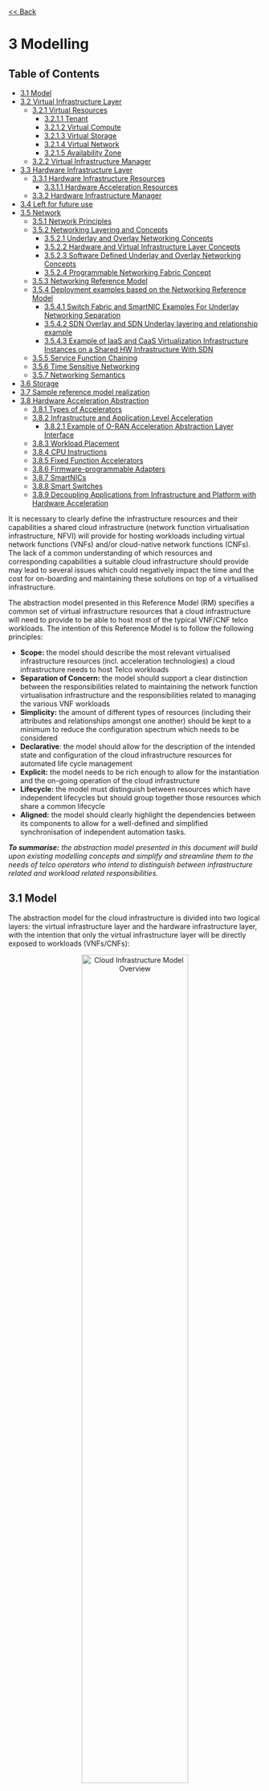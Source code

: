 [<< Back](../../ref_model)
# 3 Modelling

## Table of Contents
* [3.1 Model](#3.1)
* [3.2 Virtual Infrastructure Layer](#3.2)
  * [3.2.1 Virtual Resources](#3.2.1)
    * [3.2.1.1 Tenant](#3.2.1.1)
    * [3.2.1.2 Virtual Compute](#3.2.1.2)
    * [3.2.1.3 Virtual Storage](#3.2.1.3)
    * [3.2.1.4 Virtual Network](#3.2.1.4)
    * [3.2.1.5 Availability Zone](#3.2.1.5)
  * [3.2.2 Virtual Infrastructure Manager](#3.2.2)
* [3.3 Hardware Infrastructure Layer](#3.3)
  * [3.3.1 Hardware Infrastructure Resources](#3.3.1)
    * [3.3.1.1 Hardware Acceleration Resources](#3.3.1.1) 
  * [3.3.2 Hardware Infrastructure Manager](#3.3.2)
* [3.4 Left for future use](#3.4)
* [3.5 Network](#3.5)
  * [3.5.1 Network Principles](#3.5.1)
  * [3.5.2 Networking Layering and Concepts](#3.5.2)
    * [3.5.2.1 Underlay and Overlay Networking Concepts](#3.5.2.1)
    * [3.5.2.2 Hardware and Virtual Infrastructure Layer Concepts](#3.5.2.2)
    * [3.5.2.3 Software Defined Underlay and Overlay Networking Concepts](#3.5.2.3)
    * [3.5.2.4 Programmable Networking Fabric Concept](#3.5.2.4)
  * [3.5.3 Networking Reference Model](#3.5.3)
  * [3.5.4 Deployment examples based on the Networking Reference Model](#3.5.4)
    * [3.5.4.1 Switch Fabric and SmartNIC Examples For Underlay Networking Separation](#3.5.4.1)
    * [3.5.4.2 SDN Overlay and SDN Underlay layering and relationship example](#3.5.4.2)
    * [3.5.4.3 Example of IaaS and CaaS Virtualization Infrastructure Instances on a Shared HW Infrastructure With SDN](#3.5.4.3)
  * [3.5.5 Service Function Chaining](#3.5.5)
  * [3.5.6 Time Sensitive Networking](#3.5.6)
  * [3.5.7 Networking Semantics](#3.5.7)
* [3.6 Storage](#3.6)
* [3.7 Sample reference model realization](#3.7)
* [3.8 Hardware Acceleration Abstraction](#3.8)
  * [3.8.1 Types of Accelerators](#3.8.1)
  * [3.8.2 Infrastructure and Application Level Acceleration](#3.8.2)
    * [3.8.2.1 Example of O-RAN Acceleration Abstraction Layer Interface](#3.8.2.1)
  * [3.8.3 Workload Placement](#3.8.3)
  * [3.8.4 CPU Instructions](#3.8.4)
  * [3.8.5 Fixed Function Accelerators](#3.8.5)
  * [3.8.6 Firmware-programmable Adapters](#3.8.6)
  * [3.8.7 SmartNICs](#3.8.7)
  * [3.8.8 Smart Switches](#3.8.8)
  * [3.8.9 Decoupling Applications from Infrastructure and Platform with Hardware Acceleration](#3.8.9)

It is necessary to clearly define the infrastructure resources and their capabilities a shared cloud infrastructure (network function virtualisation infrastructure, NFVI) will provide for hosting workloads including virtual network functions (VNFs) and/or cloud-native network functions (CNFs). The lack of a common understanding of which resources and corresponding capabilities a suitable cloud infrastructure should provide may lead to several issues which could negatively impact the time and the cost for on-boarding and maintaining these solutions on top of a virtualised infrastructure.

The abstraction model presented in this Reference Model (RM) specifies a common set of virtual infrastructure resources that a cloud infrastructure will need to provide to be able to host most of the typical VNF/CNF telco workloads. The intention of this Reference Model is to follow the following principles:

- **Scope:** the model should describe the most relevant virtualised infrastructure resources (incl. acceleration technologies) a cloud infrastructure needs to host Telco workloads
- **Separation of Concern:** the model should support a clear distinction between the responsibilities related to maintaining the network function virtualisation infrastructure and the responsibilities related to managing the various VNF workloads
- **Simplicity:** the amount of different types of resources (including their attributes and relationships amongst one another) should be kept to a minimum to reduce the configuration spectrum which needs to be considered
- **Declarative**: the model should allow for the description of the intended state and configuration of the cloud infrastructure resources for automated life cycle management
- **Explicit:** the model needs to be rich enough to allow for the instantiation and the on-going operation of the cloud infrastructure
- **Lifecycle:** the model must distinguish between resources which have independent lifecycles but should group together those resources which share a common lifecycle
- **Aligned:** the model should clearly highlight the dependencies between its components to allow for a well-defined and simplified synchronisation of independent automation tasks.

_**To summarise:** the abstraction model presented in this document will build upon existing modelling concepts and simplify and streamline them to the needs of telco operators who intend to distinguish between infrastructure related and workload related responsibilities._

<a name="3.1"></a>
## 3.1 Model

The abstraction model for the cloud infrastructure is divided into two logical layers: the virtual infrastructure layer and the hardware infrastructure layer, with the intention that only the virtual infrastructure layer will be directly exposed to workloads (VNFs/CNFs):

<p align="center"><img src="../figures/ch03-model-overview.png" alt="Cloud Infrastructure Model Overview" Title="Cloud Infrastructure Model Overview" width="65%"/></p>
<p align="center"><b>Figure 3-1:</b> Cloud Infrastructure Model Overview.</p>

The functionalities of each layer are as follows:

**Virtual Infrastructure Layer**
- **Virtual infrastructure resources:** These are all the infrastructure resources (compute, storage and networks) which the cloud infrastructure provides to the workloads such as VNFs/CNFs. These virtual resources can be managed by the tenants and tenant workloads directly or indirectly via an application programming interface (API).
- **Virtual infrastructure manager:** This consists of the software components that manage the virtual resources and make those management capabilities accessible via one or more APIs. The responsibilities of this functionality include the management of logical constructs such as tenants, tenant workloads, resource catalogues, identities, access controls, security policies, etc.

**Hardware Infrastructure Layer**
- **Hardware infrastructure manager:** This is a logical block of functionality responsible for the management of the abstracted hardware resources (compute, network and storage) and as such it is shielded from the direct involvement with server host software.
- **Hardware resources:** These consist of physical hardware components such as servers, (including random access memory, local storage, network ports, and hardware acceleration devices), storage devices, network devices, and the basic input output system (BIOS).

**Workload Layer**
- **Workloads (VNFs/CNFs):** These consist of workloads such as virtualized and/or containerized network functions that run within a virtual machine (VM) or as a set of containers.

<a name="3.2"></a>
## 3.2 Virtual Infrastructure Layer
<a name="3.2.1"></a>
### 3.2.1 Virtual Resources

The virtual infrastructure resources provided by the Cloud Infrastructure can be grouped into four categories as shown in the diagram below:

<p align="center"><img src="../figures/ch03-model-virtual-resources.png" alt="NFVI Virtual Infrastructure Resources" Title="NFVI Virtual Infrastructure Resources" width="65%"/></p>
<p align="center"><b>Figure 3-2:</b> Virtual Infrastructure Resources provide virtual compute, storage and networks in a tenant context.</p>

- **Tenants:** represent an isolated and independently manageable elastic pool of compute, storage and network resources
- **Compute resources:** represent virtualised computes for workloads and other systems as necessary
- **Storage resources:** represent virtualised resources for persisting data
- **Network resources:** represent virtual resources providing layer 2 and layer 3 connectivity

The virtualised infrastructure resources related to these categories are listed below.

<a name="3.2.1.1"></a>
#### 3.2.1.1 Tenant

A cloud infrastructure needs to be capable of supporting multiple tenants and has to isolate sets of infrastructure resources dedicated to specific workloads (VNF/CNF) from one another. Tenants represent an independently manageable logical pool of compute, storage and network resources abstracted from physical hardware.

_**Example**: a tenant within an OpenStack environment or a Kubernetes cluster._


| Attribute  | Description                                                                                             |
|------------|---------------------------------------------------------------------------------------------------------|
| `name`     | name of the logical resource pool                                                                       |
| `type`     | type of tenant (e.g. OpenStack tenant, Kubernetes cluster, …)                                           |
| `vcpus`    | max. number of virtual CPUs                                                                             |
| `ram`      | max. size of random access memory in GB                                                                 |
| `disk`     | max. size of ephemeral disk in GB                                                                       |
| `networks` | description of external networks required for inter-domain connectivity                                 |
| `metadata` | key/value pairs for selection of the appropriate physical context (e.g. location, availability zone, …) |

<p align="center"><b>Table 3-1:</b> Attributes of a tenant</p>

<a name="3.2.1.2"></a>
#### 3.2.1.2 Virtual Compute
A virtual machine or a container/pod is used by a tenant capable of hosting the application components of workloads (VNFs). A virtual compute therefore requires a tenant context and, since it will need to communicate with other communication partners, it is assumed that the networks have been provisioned in advance.

_**Example**: a virtual compute descriptor as defined in TOSCA Simple Profile for NFV._

| Attribute      | Description                                                                   |
|----------------|-------------------------------------------------------------------------------|
| `name`         | name of the virtual host                                                      |
| `vcpus`        | number of virtual CPUs                                                        |
| `ram`          | size of random access memory in GB                                            |
| `disk`         | size of root disc in GB                                                       |
| `nics`         | sorted list of network interfaces connecting the host to the virtual networks |
| `acceleration` | key/value pairs for selection of the appropriate acceleration technology      |
| `metadata`     | key/value pairs for selection of the appropriate redundancy domain            |

<p align="center"><b>Table 3-2:</b> Attributes of compute resources</p>

<a name="3.2.1.3"></a>
#### 3.2.1.3 Virtual Storage

A workload can request storage based on data retaining policy (persistent or ephemeral storage), different types of storage (HDD, SSD, etc.) and storage size.
Persistent storage outlives the compute instance whereas ephemeral storage is linked to compute instance lifecycle.

There are multiple storage performance attributes, such as latency, IOPS (Input/Output Operations per second), and throughput. For example, a workload may require one of its storage devices to provide low latency, high IOPS and very large/huge storage size (terabytes of data).
Low Latency storage is for workloads which have strong constraints on the time to access the storage.
High IOPS oriented storage is for workloads requiring lots of read/write actions.
Large size storage is for workloads that need lots of volume without strong performance constraints.
Note that approximate numeric ranges for the qualitative values used above are given in the 
[Storage Extensions](./chapter04.md#4.2.6) section.

Storage resources have the following attributes, with metric definitions that support verification through passive measurements (telemetry) where appropriate:

| Attribute                | Description                                                                                    |
|--------------------------|------------------------------------------------------------------------------------------------|
| `name`                   | name of storage resources                                                                      |
| `data retaining policy`  | persistent or ephemeral                                                                        |
| `performance`            | Read and Write Latency, The average amount of time to perform a R/W operation, in milliseconds |
|                          | Read and Write IOPS, The average rate of performing R/W in IO operations per second            |
|                          | Read and Write Throughput, The average rate of performing R/W operations in Bytes per second   |
| `enhanced features`      | replication, encryption                                                                        |
| `type`                   | block, object or file                                                                          |
| `size`                   | size in GB, telemetry includes the amount of free, used, and reserved disk space, in bytes    |

<p align="center"><b>Table 3-3:</b> Attributes of storage resources</p>

<a name="3.2.1.4"></a>
#### 3.2.1.4 Virtual Network
This topic is currently covered in [Network](#3.5) section.

<a name="3.2.1.5"></a>
#### 3.2.1.5 Availability Zone
An availability zone is a logical pool of physical resources (e.g. compute, block storage, and network).  These logical pools segment the physical resources of a cloud based on factors chosen by the cloud operator. The cloud operator may create availability zones based on location (rack, datacenter), or indirect failure domain dependencies like power sources.  Workloads can leverage availability zones to utilise multiple locations or avoid sharing failure domains for a workload, and thus increase its fault-tolerance.

As a logical group with operator-specified criteria, the only mandatory attribute for an Availability Zone is the name.

| Attribute | Description |
| --- | --- |
| `name` | name of the availability zone |

<p align="center"><b>Table 3-4:</b> Attributes of availability zones</p>


<a name="3.2.2"></a>
### 3.2.2 Virtual Infrastructure Manager
The virtual infrastructure manager allows to:

* setup, manage and delete tenants,
* setup, manage and delete user- and service-accounts,
* manage access privileges and
* provision, manage, monitor and delete virtual resources.

<p align="center"><img src="../figures/ch03-model-virtual-manager.png" alt="Virtual Infrastructure Manager" Title="Virtual Infrastructure Manager" width="65%"/></p>
<p align="center"><b>Figure 3-3:</b> Virtual Infrastructure Manager.</p>

 The virtual infrastructure manager needs to support the following functional aspects:

* **API/UI**: an application programming interface / user interface providing access to the virtual resource management function

* **Catalogue**: manages the collection of available templates for virtual resource the cloud infrastructure can provide

* **Inventory**: manages the information related to virtual resources of a cloud infrastructure

* **Scheduler**: receives requests via API/UI, provisions and manages virtual resources by coordinating the activities of the compute-, storage- and network resources managers

* **Monitoring**:  monitors and collects information on all events and the current state of all virtual resources

* **Additional Management Functions**: include identity management, access management, policy management (e.g. to enforce security policies), etc.

* **Compute Resources Manager**: provides a mechanism to provision virtual resources with the help of hardware compute resources

* **Storage Resources Manager**: provides a mechanism to provision virtual resources with the help of hardware storage resources

* **Network Resources Manager**: provides a mechanism to provision virtual resources with the help of hardware network resources
<a name="3.3"></a>

## 3.3 Hardware Infrastructure Layer

<a name="3.3.1"></a>
### 3.3.1 Hardware Infrastructure Resources
Compute, Storage and Network resources serve as the foundation of the cloud infrastructure. They are exposed to and used by a set of networked Host Operating Systems in a cluster that normally handles the Virtual Infrastructure Layer offering Virtual Machines or Containers where the application workloads (VNFs/CNFs) runs.

<p align="center"><img src="../figures/ch03-model-hardware-resources.png" alt="Cloud Infrastructure Hardware Resources" Title="Cloud Infrastructure Hardware Resources" width="65%"/></p>
<p align="center"><b>Figure 3-4:</b> Cloud Infrastructure Hardware Resources</p>

In managed Hardware Infrastructure systems, these consumable Compute, Storage and Network resources can be provisioned through operator commands or through software APIs.  There is a need to distinguish between these consumable resources, that are treated as leased resources, from the actual physical hardware resources that are installed in the data centre. For this purpose, the hardware resource layer is conceptually split into a Logical Resource Layer that surfaces the consumable resources to the software layer above, and the Physical Resource Layer that is operated and managed by the Data Centre Operations team from the Hardware Infrastructure Management functions perspective.

Some installations might use a cluster of managed switches or storage components controlled by a Switch Fabric controller and/or a Storage Fabric controller acting as an appliance system. These systems should be federated with the HW Infrastructure Management system over some API to facilitate exchange of configuration intent, status and telemetry information allowing the HW Infrastructure Management and Management stack to automate Cloud Infrastructure operations. These appliance systems normally also have their own Equipment Management APIs and procedures for the hardware installation and maintenance staff.

An example could be a  Cloud Infrastructure stack federated with a commercial Switch Fabric where the Cloud Infrastructure shall be able to "send" networking configuration intent to the Switch Fabric and the Switch Fabric shall be able to "send" status and telemetry information to the Cloud Infrastructure e.g. Port/Link Status and packet counters of many sorts. The word "send" is a very lose definition of getting a message across to the other side, and could be implemented in many different ways.
This allows HW Infrastructure Management and Cloud Infrastructure management stack to have network automation that includes the switches that are controlled by the federated Switch Fabric. This would be a rather normal case for Operators  that have a separate Networking Department that owns and runs the Switch Fabric separately from the Data Centre.

<a name="3.3.1.1"></a>
#### 3.3.1.1 Hardware Acceleration Resources

For a given software network function and software infrastructure, Hardware Acceleration resources can be used to achieve requirements or improve cost/performance. Following table gives reasons and examples for using Hardware Acceleration.

| Reason for using Hardware Acceleration | Example | Comment |
|---|---|---|
| Achieve technical requirements | Strict latency or timing accuracy | Must be done by optimizing compute node; cannot be solved by adding more compute nodes |
| Achieve technical requirements | Fit within power or space envelope | Done by optimizing cluster of compute nodes |
| Improve cost/performance | Better cost and less power/cooling by improving performance per node | Used when functionality can be achieved through usage of accelerator or by adding more compute nodes |

<p align="center"><b>Table 3-5:</b> Reasons and examples for using Hardware Acceleration</p>

Hardware Accelerators can be used to offload software execution for purpose of accelerating tasks to achieve faster performance, or offloading the tasks to another execution entity to get more predictable execution times, efficient handling of the tasks or separation of authority regarding who can control the tasks execution.

More details about Hardware Acceleration are in [Section 3.8 Hardware Acceleration Abstraction](chapter03.md#3.8).

<a name="3.3.2"></a>
### 3.3.2 Hardware Infrastructure Manager
The HW Infrastructure Manager shall at least support equipment management for all managed physical hardware resources of the Cloud Infrastructure. 

In most deployments the HW Infrastructure Manager should also be the HW Infrastructure Layer provisioning manager of the Compute, Storage and Network resources that can be used by the Virtualization Infrastructure Layer instances. It shall provide an API enabling vital resource recovery and control functions of the provisioned functions e.g. Reset and Power control of the Computes.

For deployments with more than one Virtualization Infrastructure Layer instance that will be using a common pool of hardware resources there is a need for a HW Infrastructure Layer provisioning manager of the Compute, Storage and Network resources to handle the resource assignment and arbitration.

The resource allocation could be a simple book-keeping of which Virtualization Infrastructure Layer instance that have been allocated a physical hardware resource or a more advanced resource Composition function that assemble the consumed Compute, Storage and Network resources on demand from the pools of physical hardware resources.

<p align="center"><img src="../figures/ch03-model-hardware-manager.png" alt="Hardware Infrastructure Manager" Title="Hardware Infrastructure Manager" width="65%"/></p>
<p align="center"><b>Figure 3-5:</b> Hardware Infrastructure Manager.</p>

The hardware infrastructure manager allows to:
* provision, manage, monitor and delete hardware resources 
* manage physical hardware resource discovery, monitoring and topology
* manage hardware infrastructure telemetry and log collection services

The hardware infrastructure manager needs to support the following functional aspects:

* **API/UI**: an application programming interface / user interface providing access to the hardware resource management functions
* **Discovery**: discover physical hardware resources and collect relevant information about them 
* **Topology**: discover and monitor physical interconnection (e.g. cables) in between the physical hardware resources
* **Equipment**:  manages the physical hardware resources in terms of configuration, firmware status, health/fault status and autonomous environmental control functions such as fan and power conversion regulations
* **Resource Allocation and Composition**: creates, modifies and deletes logical Compute, Network and Storage Resources through Composition of allocated physical hardware resources
* **Underlay Network Resources Manager**: provides a mechanism to provision hardware resources and provide separation in between multiple Virtualization Infrastructure instances for the use of the underlay network (e.g. switch fabric, switches, SmartNICs)
* **Monitoring**: monitors and collects information on events, current state and telemetry data of physical hardware resources, autonomous equipment control functions as well as Switch and Storage Fabric systems
* **Additional Management Functions**: include software and configuration life cycle management, identity management, access management, policy management (e.g. to enforce security policies), etc.

<a name="3.4"></a>
## 3.4 Left for future use
This section is left blank for future use

<a name="3.5"></a>
## 3.5 Network
Networking, alongside Compute and Storage, is an integral part of the Cloud Infrastructure (Network Function Virtualisation Infrastructure). The general function of networking in this context is to provide the connectivity between various virtual and physical resources required for the delivery of a network service. Such connectivity may manifest itself as a virtualised network between VMs and/or containers (e.g. overlay networks managed by SDN controllers, and/or programmable network fabrics) or as an integration into the infrastructure hardware level for offloading some of the network service functionality.

Normalization of the integration reference points between different layers of the Cloud Infrastructure architecture is one of the main concerns. In the networking context the primary focus is directed on the packet flow and control flow interfaces between the virtual resources (referred to as Software (SW) Virtualisation Layer) and physical resources (referred to as Hardware (HW) Infrastructure Layer), as well as on related integration into the various MANO reference points (hardware/network infrastructure management, orchestration). The identification of these two different layers (SW Virtualisation Layer and HW Infrastructure Layer) remains in alignment with the separation of resources into virtual and physical resources, generally used in this document, see e.g. Figure 3-1. The importance of understanding the separation of concerns between SW Virtualisation Layer and HW Infrastructure Layer is important because without it, the cardinality of having multiple CaaS and IaaS instances executing on their own private virtual resources from the single shared HW Infrastructure Layer cannot be expressed into separate administrative domains.

<a name="3.5.1"></a>
### 3.5.1 Network Principles
Principles that should be followed during the development and definition of the networking scope for the Reference Model, Reference Architectures, Reference Implementations and Reference Conformance test suites:

* Abstraction: A standardized network abstraction layer between the Virtualisation Layers and the Network Physical Resources Layer that hides (or abstracts) the details of the Network Physical resources from the Virtualisation Layers.

> **Note:**  In deployment phases this principle may be applied in many different ways e.g. depending on target use case requirements, workload characteristics, different algorithm implementations of pipeline stages and available platforms. The network abstraction layer supports, for example, physical resources with or without programmable hardware acceleration, or programmable network switches

* Agnosticism: Define Network Fabric concepts and models that can carry any type of traffic in terms of:
  * Control, User and Management traffic types
  * Acceleration technologies that can support multiple types of infrastructure deployments and network function workloads

* Automation: Enable end-to-end automation, from Physical Fabric installation and provisioning to automation of workloads (VNF/CNF) onboarding.

* Openness: All networking is based on open source or standardized APIs (North Bound Interfaces (NBI) and South Bound Interfaces (SBI)) and should enable integration of open source networking components such as SDN controllers.

* Programmability: Network model enables a programmable forwarding plane controlled from a separately deployed control plane.

* Scalability: Network model enables scalability to handle all traffic traverse North-South and East-West enabling small up to large deployments in a non-blocking manner.

* Workload agnostic: Network model is capable of providing connectivity to any type of workloads, including VNF, CNF and BareMetal workloads.

* Carrier Grade: Network model is capable of supporting deployments of the carrier grade workloads.

* Future proof: Network model is extendible to support known and emerging technology trends including SmartNICs, FPGAs and Programmable Switches, integrated for multi-clouds, and Edge related technologies.


<a name="3.5.2"></a>
### 3.5.2 Network Layering and Concepts

The Cloud Infrastructure Networking Reference Model is an essential foundation that governs all Reference Architectures and Cloud Infrastructure implementations to enable multiple cloud infrastructure virtualisation technology choices and their evolution. These include:
- Single Infrastructure as a Service (IaaS) based virtualisation instances with Virtual Machines (VM)
- Multi IaaS based virtualisation instances
- Cloud Native Container as a Service (CaaS) based virtualisation instances, and
- Hybrid multi IaaS and CaaS based virtualisation instances

To retain the cloud paradigms of automation, scalability and usage of shared hardware resources when introducing CaaS instances it is necessary to enable an ability to co-deploy multiple simultaneous IaaS and CaaS instances on a shared pool of hardware resources.

Compute and Storage resources are rarely shared in between IaaS or CaaS instances, but the underpinning networking, most commonly implemented with Ethernet and IP, must be shared and managed as a shared pool of underlay network resources to enable the pooled usage of Compute and Storage from a managed shared pool.

Throughout this chapter and its figures a number of references to ETSI NFV are made and they explicitly are made towards the ETSI NFV models in the Architectural Framework:
-	ETSI GS NFV 002 V1.2.1 [3]
-	ETSI GR NFV-IFA 029 V3.3.1 [4]

Cloud and Telco networking are layered, and it is very important to keep the dependencies between the layers low to enable security, separation and portability in between multiple implementations and generations.

Before we start developing a deep model we need to agree on some foundational concepts and layering that allow decoupling of implementations in between the layers. We will emphasize four concepts in this section:

 - Underlay and Overlay Networking concepts
 - Hardware and Virtual Infrastructure Layer concepts
 - Software Defined Underlay and Overlay Networking concepts
 - Programmable Networking Fabric concept

<a name="3.5.2.1"></a>
#### 3.5.2.1 Underlay and Overlay Networking Concepts

The ETSI Network Functions Virtualisation Architectural Framework (as referred  above) describes how a Virtual Infrastructure Layer instance abstracts the hardware resources and separates Virtualisation Tenants (Workload) from each other. It does also specifically state that the control and implementation of the hardware layer is out of scope for that specification.

When having multiple Virtual Infrastructure Layer instances on a shared hardware infrastructure, the networking can be layered in an Underlay and an Overlay Network layer. The purpose with this layering is to ensure separation of the Virtualisation Tenants (Workload) Overlay Networks from each other, whilst allowing the traffic to flow on the shared Underlay Network in between all Ethernet connected hardware (HW) devices.

The Overlay Networking separation is often done through encapsulation of Tenants traffic using overlay protocols e.g. through VxLAN or EVPN on the Underlay Networks e.g. based on L2 (VLAN) or L3 (IP) networks.

The Overlay Network for each Cloud Infrastructure deployment must support a basic primary Tenant Network between the Instances within each Tenant. Due to the nature of Telecom applications handling of Networks and their related Network Functions they often need access to external non-translated traffic flows and have multiple separated or secondary traffic channels with abilities for different traffic treatments.

In some instances, the Virtualisation Tenants can bypass the Overlay Networking encapsulation to achieve better performance or network visibility/control. A common method to bypass the Overlay Networking encapsulation normally done by the Virtualisation Layer, is the VNF/CNF usage of SR-IOV that effectively take over the Physical and Virtual Functions of the NIC directly into the VNF/CNF Tenant. In these cases, the Underlay Networking must handle the separation e.g. through a Virtual Termination End Point (VTEP) that encapsulate the Overlay Network traffic.

> **Note:** Bypassing the Overlay Networking layer is a violation of the basic decoupling principles, but is in some cases unavoidable with existing technologies and available standards. Until suitable technologies and standards are developed, a set of agreed exemptions has been agreed that forces the Underlay Networking to handle the bypassed Overlay Networking separation.

VTEP could be manually provisioned in the Underlay Networking or be automated and controlled through a Software Defined Networking controller interfaces into the underlying networking in the HW Infrastructure Layer.

<a name="3.5.2.2"></a>
#### 3.5.2.2 Hardware and Virtual Infrastructure Layer Concepts

The Cloud Infrastructure (based on ETSI NFV Infrastructure with hardware extensions) can be considered to be composed of two distinct layers, here referred to as HW Infrastructure Layer and Virtual Infrastructure Layer. When there are multiple separated simultaneously deployed Virtual Infrastructure domains, the architecture and deployed implementations must enable each of them to be in individual non-dependent administrative domains. The HW Infrastructure must then also be enabled to be a fully separated administrative domain from all of the Virtualisation domains.

For Cloud Infrastructure implementations of multiple well separated simultaneous Virtual Infrastructure Layer instances on a shared HW Infrastructure there must be a separation of the hardware resources i.e. servers, storage and the Underlay Networking resources that interconnect the hardware resources e.g. through a switching fabric.

To allow multiple separated simultaneous Virtual Infrastructure Layer instances onto a shared switching fabric there is a need to split up the Underlay Networking resources into non overlapping addressing domains on suitable protocols e.g. VxLAN with their VNI Ranges. This separation must be done through an administrative domain that could not be compromised by any of the individual Virtualisation Infrastructure Layer domains either by malicious or unintentional Underlay Network mapping or configuration.

These concepts are very similar to how the Hyperscaler Cloud Providers (HCP) offer Virtual Private Clouds for users of Bare Metal deployment on the HCP shared pool of servers, storage and networking resources.

The separation of Hardware and Virtual Infrastructure Layers administrative domains makes it important that the Reference Architectures do not include direct management or dependencies of the pooled physical hardware resources in the HW Infrastructure Layer e.g. servers, switches and underlay networks from within the Virtual Infrastructure Layer. All automated interaction from the Virtual Infrastructure Layer implementations towards the HW Infrastructure with its shared networking resources in the HW Infrastructure Layer must go through a common abstracted Reference Model interface.

<a name="3.5.2.3"></a>
#### 3.5.2.3 Software Defined Underlay and Overlay Networking Concepts

A major point with a Cloud Infrastructures is to automate as much as possible. An important tool for Networking automation is Software Defined Networking (SDN) that comes in many different shapes and can act on multiple layers of the networking. In this section we will deal with the internal networking of a datacentre and not how datacentres interconnect with each other or get access to the world outside of a datacentre.

When there are multiple simultaneously deployed instances of the Virtual Infrastructure Layers on the same HW Infrastructure, there is a need to ensure Underlay networking separation in the HW Infrastructure Layer. This separation can be done manually through provisioning of a statically configured separation of the Underlay Networking in the HW Infrastructure Layer. A better and more agile usage of the HW Infrastructure is to offer each instance of the Virtual Infrastructure Layer a unique instance of a SDN interface into the shared HW Infrastructure. Since these SDN instances only deal with a well separated portion (or slice) of the Underlay Networking we call this interface SDN-Underlay (SDNu).

The HW Infrastructure Layer is responsible for keeping the different Virtual Infrastructure Layer instances separated in the Underlay Networking. This can be done through manual provisioning methods or be automated through a HW Infrastructure Layer orchestration interface. The separation responsibility is also valid between all instances of the SDNu interface since each Virtual Infrastructure Layer instance shall not know about, be disturbed by or have any capability to reach the other Virtual Infrastructure instances.

An SDN-Overlay control interface (here denoted SDNo) is responsible for managing the Virtual Infrastructure Layer virtual switching and/or routing as well as its encapsulation and its mapping onto the Underlay Networks.

In cases where the VNF/CNF bypasses the Virtual Infrastructure Layer virtual switching and its encapsulation, as described above, the HW Infrastructure Layer must perform the encapsulation and mapping onto the Underlay Networking to ensure the Underlay Networking separation. This should be a prioritized capability in the SDNu control interface since Anuket currently allow exemptions for bypassing the virtual switching (e.g. through SR-IOV).

SDNo controllers can request Underlay Networking encapsulation and mapping to be done by signalling to an SDNu controller. There are however today no standardized way for this signalling and because of that there is a missing reference point and API description in this architecture.

Multiple instances of Container as a Service (CaaS) Virtual Infrastructure Layers running on an Infrastructure as a Service (IaaS) Virtual Infrastructure Layer could make use of the IaaS layer to handle the required Underlay Networking separation. In these cases, the IaaS Virtualisation Infrastructure Manager (VIM) could include an SDNu control interface enabling automation.

> **Note:** The Reference Model describes a logical separation of SDNu and SDNo interfaces to clarify the separation of administrative domains where applicable. In real deployment cases an Operator can select to deploy a single SDN controller instance that implements all needed administrative domain separations or have separate SDN controllers for each administrative domain. A common deployment scenario today is to use a single SDN controller handling both Underlay and Overlay Networking which works well in the implementations where there is only one administrative domain that owns both the HW Infrastructure and the single Virtual Infrastructure instance. However a shared Underlay Network that shall ensure separation must be under the control of the shared HW Infrastructure Layer.
One consequence of this is that the Reference Architectures must not model collapsed SDNo and SDNu controllers since each SDNo must stay unaware of other deployed implementations in the Virtual Infrastructure Layer running on the same HW Infrastructure.

<a name="3.5.2.4"></a>
#### 3.5.2.4 Programmable Networking Fabric Concept

The concept of a Programmable Networking Fabric pertains to the ability to have an effective forwarding pipeline (a.k.a. forwarding plane) that can be programmed and/or configured without any risk of disruption to the shared Underlay Networking that is involved with the reprogramming for the specific efficiency increase.

The forwarding plane is distributed by nature and must be possible to implement both in switch elements and on SmartNICs (managed outside the reach of host software), that both can be managed from a logically centralised control plane, residing in the HW Infrastructure Layer.

The logically centralised control plane is the foundation for the authoritative separation between different Virtualisation instances or Bare Metal Network Function applications that are regarded as untrusted both from the shared layers and each other.

Although the control plane is logically centralized, scaling and control latency concerns must allow the actual implementation of the control plane to be distributed when required.

All VNF, CNF and Virtualisation instance acceleration as well as all specific support functionality that is programmable in the forwarding plane must be confined to the well separated sections or stages of any shared Underlay Networking. A practical example could be a Virtualisation instance or VNF/CNF that controls a NIC/SmartNIC where the Underlay Networking (Switch Fabric) ensures the separation in the same way as it is done for SR-IOV cases today.

The nature of a shared Underlay Network that shall ensure separation and be robust is that all code in the forwarding plane and in the control plane must be under the scrutiny and life cycle management of the HW Infrastructure Layer.

This also implies that programmable forwarding functions in a Programmable Networking Fabric are shared resources and by that will have to get standardised interfaces over time to be useful for multiple VNF/CNF and multi-vendor architectures such as ETSI NFV. Example of such future extensions of shared functionality implemented by a Programmable Networking Fabric could be L3 as a Service, Firewall as a Service and Load Balancing as a Service.

> **Note:** Appliance-like applications that fully own its infrastructure layers (share nothing) could manage and utilize a Programmable Networking Fabric in many ways, but that is not a Cloud Infrastructure implementation and falls outside the use cases for these specifications.

<a name="3.5.3"></a>
### 3.5.3 Networking Reference Model

The Cloud Infrastructure Networking Reference Model depicted in **Figure 3-6** is based on the ETSI NFV model enhanced with Container Virtualisation support and a strict separation of the HW Infrastructure and Virtualization Infrastructure Layers in NFVI. It includes all above concepts and enables multiple well separated simultaneous Virtualisation instances and domains allowing a mix of IaaS, CaaS on IaaS and CaaS on Bare Metal on top of a shared HW Infrastructure.

It is up to any deployment of the Cloud Infrastructure to decide what Networking related objects to use, but all Reference Architectures have to be able to map into this model.

<p align="center"><img src="../figures/RM-Ch03_5-Networking Reference Model based on the ETSI NFV.png" alt="Networking Reference Model based on the ETSI NFV" title="Networking Reference Model based on the ETSI NFV" width="100%"/></p>
<p align="center"><b>Figure 3-6:</b> Networking Reference Model based on the ETSI NFV</p>

<a name="3.5.4"></a>
### 3.5.4 Deployment Examples Based on the Networking Reference Model

<a name="3.5.4.1"></a>
#### 3.5.4.1 Switch Fabric and SmartNIC Examples For Underlay Networking Separation

The HW Infrastructure Layer can implement the Underlay Networking separation in any type of packet handling component. This may be deployed in many different ways depending on target use case requirements, workload characteristics and available platforms. Two of the most common ways are: (1) within the physical Switch Fabric and (2) in a SmartNIC connected to the Server CPU being controlled over a management channel that is not reachable from the Server CPU and its host software. In either way the Underlay Networking separation is controlled by the HW Infrastructure Manager.

In both cases the Underlay Networking can be externally controlled over the SDNu interface that must be instantiated with appropriate Underlay Networking separation for each of the Virtualization administrative domains.

> **Note:** The use of SmartNIC in this section is only pertaining to Underlay Networking separation of Virtual instances in separate Overlay domains in much the same way as AWS do with their Nitro SmartNIC. This is the important consideration for the Reference Model that enables multiple implementation instances from one or several Reference Architectures to be used on a shared Underlay Network. The use of SmartNIC components from any specific Virtual instance e.g. for internal virtual switching control and acceleration must be regulated by each Reference Architecture without interfering with the authoritative Underlay separation laid out in the Reference Model.

Two exemplifications of different common HW realisations of Underlay Network separation in the HW Infrastructure Layer can be seen in **Figure 3-7**.

<p align="center"><img src="../figures/RM-Ch03_5-Underlay Networking separation examples.png" alt="Underlay Networking separation examples" title="Underlay Networking separation examples" width="100%"/></p>
<p align="center"><b>Figure 3-7:</b> Underlay Networking separation examples</p>

<a name="3.5.4.2"></a>
#### 3.5.4.2 SDN Overlay and SDN Underlay layering and relationship example

Two use case examples with both SDNo and SDNu control functions depicting a software based virtual switch instance in the Virtual Infrastructure Layer and another high performance oriented Virtual Infrastructure instance (e.g. enabling SR-IOV) are described in **Figure 3-8**. The examples are showing how the encapsulation and mapping could be done in the virtual switch or in a SmartNIC on top of a statically provisioned underlay switching fabric, but another example could also have been depicted with the SDNu controlling the underlay switching fabric without usage of SmartNICs.

<p align="center"><img src="../figures/RM-Ch03_5-SDN Controller relationship examples.png" alt="SDN Controller relationship examples" title="SDN Controller relationship examples" width="100%"/></p>
<p align="center"><b>Figure 3-8:</b> SDN Controller relationship examples</p>

<a name="3.5.4.3"></a>
#### 3.5.4.3 Example of IaaS and CaaS Virtualization Infrastructure Instances on a Shared HW Infrastructure With SDN

A Networking Reference Model deployment example is depicted in **Figure 3-9** to demonstrate the mapping to ETSI NFV reference points with additions of packet flows through the infrastructure layers and some other needed reference points. The example illustrates individual responsibilities of a complex organization with multiple separated administrative domains represented with separate colours.

The example is or will be a common scenario for operators that modernise their network functions during a rather long period of migration from VNFs to Cloud Native CNFs. Today the network functions are predominantly VNFs on IaaS environments and the operators are gradually moving a selection of these into CNFs on CaaS that either sit on top of the existing IaaS or directly on Bare Metal. It is expected that there will be multiple CaaS instances in most networks, since it is not foreseen any generic standard of a CaaS implementation that will be capable to support all types of CNFs from any vendor. It is also expected that many CNFs will have dependencies to a particular CaaS version or instances which then will prohibit a separation of Life Cycle Management in between individual CNFs and CaaS instances.

<p align="center"><img src="../figures/RM-Ch03_5-Networking Reference Model deployment example.png" alt="Networking Reference Model deployment example" title="Networking Reference Model deployment example" width="100%"/></p>
<p align="center"><b>Figure 3-9:</b> Networking Reference Model deployment example</p>


<a name="3.5.5"></a>
### 3.5.5 Service Function Chaining
Over the past few years there has been a significant move towards decomposing network functions into smaller sub-functions that can be independently scaled and potentially reused across multiple network functions. A service chain allows composition of network functions by passing selected packets through multiple smaller services.

In order to support this capability in a sustainable manner, there is a need to have the capability to model service chains as a high level abstraction. This is essential to ensure that the underlying connection setup, and (re-)direction of traffic flows can be performed in an automated manner. At a very high level a service chain can be considered a directed acyclic graph with the composing network functions being the vertices. Building on top of this, a service chain can be modelled by defining two parameters:

* An acyclic graph defining the service functions that need to be traversed for the service chain. This allows for multiple paths for a packet to traverse the service chain.
* A set of packet/flow classifiers that determine what packets will enter and exit a given service chain

These capabilities need to be provided for both virtualised and containerised (cloud-native) network functions as there will be a need to support both of them for the foreseeable future. Since virtualised network functions have existed for a while there is existing, albeit partial, support for service chaining in virtualised environments in orchestration platforms like OpenStack. Container orchestration platforms such as Kubernetes don't support service chaining and may require development of new primitives in order to support advanced networking functions.

It is expected that reference architectures will provide a service chain workflow manager that would accept the service function acyclic graph and be able to identify/create the necessary service functions and the networking between them in order to instantiate such a chain.

There is also a need to provide specialised tools to aid troubleshooting of individual services and the communication between them in order to investigate issues in the performance of composed network functions. Minimally, there is a need to provide packet level and byte level counters and statistics as the packets pass through the service chain in order to ascertain any issues with forwarding and performance. Additionally, there is a need for mechanisms to trace the paths of selected subsets of traffic as they flow through the service chain.

<a name="3.5.5.1"></a>
#### 3.5.5.1 Service Function Chaining Model Introduction 
Service Function Chaining (SFC) can be visualized as a layered structure where the Service Function plane (SFC data plane, consists of service function forwarder, classifier, service function, service function proxy) resides over a Service Function overlay network. 
SFC utilizes a service-specific overlay that creates the service topology.  The service overlay provides service function connectivity built "on top" of the existing network topology. It leverages various overlay network technologies (e.g., Virtual eXtensible Local Area Network (VXLAN)) for interconnecting SFC data-plane elements and allows establishing Service Function Paths (SFPs).

In a typical overlay network, packets are routed based on networking principles and use a suitable path for the packet to be routed from a source to its destination. 

However, in a service-specific overlay network, packets are routed based on policies. This requires specific support at network level such as  at CNI in CNF environment to provide such specific routing mechanism.


<a name="3.5.5.2"></a>
#### 3.5.5.2 SFC Architecture

 The SFC Architecture is composed of functional management, control and data components as categorised in the Table 3-6 below. 

The table below highlights areas under which common SFC functional components can be categorized.


| Components | Example         | Responsibilities |
|:---:|:----:|:---|
|**Management** | `SFC orchestrator`  | High Level of orchestrator <br /> Orchestrate the SFC based on SFC Models/Policies with help of control components.| 
| | `SFC OAM Components` | Responsible for SFC OAM functions |
|| `VNF MANO` | NFVO, VNFM, and VIM <br />Responsible for SFC Data components lifecycle |
|| `CNF MANO` | CNF DevOps Components <br />Responsible for SFC data components lifecycle |
| **Control** | `SFC SDN Controller` | SDNC responsible to create the service specific overlay network. <br /> Deploy different techniques to stitch the wiring but provide the same functionality, for example l2xconn, SRv6 , Segment routing etc.  |
|| `SFC Renderer` | Creates and wires ports/interfaces for SF data path |
| **Data** | `Core Components`<br /> SF, SFF, SF Proxy  | Responsible for steering the traffic for intended service functionalities based on Policies |
<p align="center"><b>Table 3-6:</b> SFC Architecture Components</p>


> **Note:** These are logical components and listed for their functionalities only.  

The SFC Architecture components can be viewed as:- 

Figure 3-10 shows a simple architecture of an SFC with multiple VNFs, as SF data plane components, along with SFC management and NFV MANO components. 
<p align="center"><img src="../figures/ch03-model-sfc-architecture-vnf-2.png" alt="SFC Architecture for VNF based SFs" Title="SFC Architecture for VNF based SFs" width="45%"/>
</p>
<p align ="center"><b>Figure 3-10:</b> SFC Architecture for VNF based SFs </p>


Figure 3-11 shows a simple architecture of an SFC with multiple CNFs, as SF data plane components, along with SFC management and CNF MANO components. 
<p align="center"> <img src="../figures/ch03-model-sfc-architecture-cnf-2.png" alt="SFC Architecture for CNF based SFs" Title="SFC Architecture for CNF based SFs" width="45%"/></p>
<p align ="center"><b>Figure 3-11:</b> SFC Architecture for CNF based SFs</p>

The SFC management components together with the control components are responsible for rendering SFC requests to Service Function paths. For this they convert requisite SFC policies into network topology dependent paths and forwarding steering policies. Relevant SFC data components - classifiers, service function forwarders - are responsible for managing the steering policies.


<a name="3.5.5.3"></a>
#### 3.5.5.3 Information Flows in Service Function Chaining
 
<a name="3.5.5.3.1"></a>
##### 3.5.5.3.1 Creation of Service Function Chain
 
The creation of the SFC might include design/preparation phase as: 
-	The service functions that are included in the SFC.
- The routing order in the service function, if the SFC is composed of more than one service function.

Figure 3-12 shows SFC creation call flow, separated logically in two steps.
<p align="center"> <img src="../figures/ch03-model-sfc-info-create-flow.png" alt="Creation of Service Function Chain" Title="Creation of Service Function Chain" width="45%"/></p>
<p align ="center"><b>Figure 3-12:</b> Creation of Service Function Chain</p>

1.	Creation of service functions of SFC.

- The flow of steps to enable the SFC creation can be as follows:

       a.	SFC orchestrator creates the SFs with help of VNF MANO or CNF MANO.

       b.	SFC Renderer attaches the SFC aware interfaces at SFs to enable Service plane 

       c.	NFVO boots up the relevant SF configurations at SF.
> **Note:** These steps are optional, if SFC orchestrator discovers that SFs are already created and existing.

2.	Creation of Service Function Path (SFP) using the created SFs and associated interfaces.

- A Service Function Path consists of:
  - A set of ports( in VNF environment) or interfaces ( in CNF environment) , that define the sequence of service functions 
  - A set of flow classifiers that specify the classified traffic flows entering the chain.

- This step creates a new chain policy with chain rules. Chain rules can include the identifier of a traffic flow, service characteristics, the SFC identifier and related information to route the packets along the chain. Service characteristics can be application layer matching information (e.g., URL). Traffic flow identifier  can be kind of traffic (e.g., Video, TCP, HTTP) flow need to be serviced. It can be specific Subscriber to apply service (e.g., parental control). The SFC identifier to steer the matched traffic along the SFP with SFC encapsulation. 

       a.	SFC orchestrator creates SFP with help of SDNC.

       b.	SDNC pushes the SFC traffic steering policies to SFF(s).

       c.	SFC classifier Policy provided for SFP to SFC classifier by SFC Controller. **Note:** not shown in call flow.

<a name="3.5.5.3.2"></a>
##### 3.5.5.3.2 Updating Service Function Chain
SFP or SFC can be updated for various reasons and some of them are:
- SFC controller monitors the SFP status and alerts SFC controller in case of not meeting SLA or some anomaly.
- SFC design changes to update SF order, inclusion/removal of SFs
- SFC Policy Rules changes

<a name="3.5.5.3.3"></a>
##### 3.5.5.3.3 Data Steering in Service Function Chain

Figure 3-13 shows traffic steering along SFP.
<p align="center"> <img src="../figures/ch03-model-sfc-data-flow.png" alt="Data steering in Service Function Chain" Title="Data steering in Service Function Chain" width="45%"/></p>
<p align ="center"><b>Figure 3-13:</b> Data steering in Service Function Chain</p>

- SFC classifier detects the traffic flow based on classification policies. For example, to enable SGi-Lan feature as SFC,  5G User plane function (UPF) acts as SFC classifier.  UPF receives the classification policies from 5G Policy control function (PCF) as traffic steering policies. 
- SFC classifier applies the SFC encapsulation (e.g., SCH, NSH) and routes traffic towards SFF, acts as entry point to SFP. The SFC Encapsulation provides, at a minimum, SFP identification, and is used by the SFC-aware functions, such as the SFF and SFC-aware SFs.
- SFF based on SFC encapsulation routes the traffic to SF for service functionalities. 
- SF updates the SFC encapsulation based on its policies for further services.
- At end of SFP, SFC encapsulation is removed and packet is routed out of SFP.

<a name="3.5.6"></a>
 ### 3.5.6 Time Sensitive Networking

 Many network functions have time sensitivity for processing and require high precision synchronized clock for the Cloud Infrastructure.  Subset of these workloads, like RAN, in addition require support for Synchronous Ethernet as well.

 | Reason for using Synchronous Precision Clock | Example | Comment |
 |---|---|---|
 | Achieve technical requirements | Strict latency or timing accuracy | Must be done for precise low latency communication between data source and receiver |
 | Achieve technical requirements | Separation of processing pipeline | Ability to separate RAN into RU, DU, CU on different or stretch clusters |

 <p align="center"><b>Table 3-7:</b> Reasons and examples for Precise Clock and Synchronization</p>

Precise Synchronization require specialized card that can be on server or network device motherboard or be part of NIC or both.

OpenStack and Kubernetes clusters use Network Time Protocol (NTP) ([Protocol and Algorithms Specification](https://tools.ietf.org/html/rfc5905)[27], [Autokey Specification](https://tools.ietf.org/html/rfc5906)[28], [Managed Objects](https://tools.ietf.org/html/rfc5907)[29], [Server Option for DHCPv6](https://tools.ietf.org/html/rfc5908)[30]) as the default time synchronization for the cluster. That level of synchronization is not sufficient for some network functions. Just like real-time operating systems instead of base OS, so is precision timing for clock synchronization. Precision Time Protocol version 2 [PTP](https://standards.ieee.org/standard/1588-2019.html)[31] is commonly used for Time-Sensitive Networking. This allow synchronization in microsecond range rather than millisecond range that NTP provides.

Some Network functions, like vDU, of vRAN, also require [SyncE](http://www.itu.int/rec/T-REC-G.8262)[32]. Control, User and Synchronization (CUS) Plane specification defines different topology options that provides Lower Layer Split Control plane 1-4 (LLS-C1 - LLS-C4) with different synchronization requirements ([ITU-T G.8275.2](https://www.itu.int/rec/T-REC-G.8275.2/en)[33]).
 
SyncE was standardized by the ITU-T, in cooperation with IEEE, as three recommendations:

* ITU-T Rec. G.8261 that defines aspects about the architecture and the wander performance of SyncE networks
* ITU-T Rec. G.8262 that specifies Synchronous Ethernet clocks for SyncE
* ITU-T Rec. G.8264 that describes the specification of Ethernet Synchronization Messaging Channel (ESMC)
SyncE architecture minimally requires replacement of the internal clock of the Ethernet card by a phase locked loop in order to feed the Ethernet PHY.

<a name="3.5.7"></a>
### 3.5.7 Networking Semantics
OpenStack Neutron provides “network connectivity as a service” between interface devices; it implements the OpenStack Networking API. It manages virtual networking and access to physical networks. Neutron provides actual layer 2 connectivity to compute instances and supports subnets. A subnet is attached to a network and describes an IP network; a subnet has a CIDR and a gateway IP address. Neutron supports dedicated static IP addresses or DHCP, and Floating IP addresses for dynamic traffic rerouting. These and other capabilities, including support for SDN, allow, for example, the instantiation of network services such as L3aaS and LBaaS and their interconnection. Networking APIs and other networking capabilities can be added through the use of the ML2 plugin.

Kubernetes networking can be divided into two parts, built-in network functionality available through the pod's mandatory primary interface and network functionality available through the pod's optional secondary interfaces. Kubernetes currently only allows for one network, the cluster network, and one network attachment for each pod. All pods and containers have an eth0 interface, this interface is created by Kubernetes at pod creation and attached to the cluster network. All communication to and from the pod is done through this interface. To only allow for one interface in a pod removes the need for traditional networking tools such as VRFs and additional routes and routing tables inside the pod network namespace. The support for traditional network orchestration is non-existent in Kubernetes, there is no network orchestration API and there is no way to create L2 networks. Multi networks, pod multi-network attachments, or network orchestration is supported by using a [Container Network Interface](https://github.com/containernetworking/cni) multiplexer such as [Multus](https://github.com/k8snetworkplumbingwg/multus-cni). The [Network Plumbing Working Group](https://github.com/k8snetworkplumbingwg/community) has produced the [Kubernetes Network Custom Resource Definition De-facto Standard](https://docs.google.com/document/d/1Ny03h6IDVy_e_vmElOqR7UdTPAG_RNydhVE1Kx54kFQ/edit). This document describes how secondary networks can be defined and attached to pods.

<a name="3.6"></a>
## 3.6 Storage
The general function of storage subsystem is to provide the persistent data store required for the delivery of a network service. In the context of Cloud Infrastructure the storage sub-system needs to accommodate needs of: the tenanted VNF applications and the platform management.
Storage is multi-faceted and so can be classified based on its: cost, performance (IOPS, throughput, latency), capacity and consumption model (platform native, network shared, object or archival) and the underlying implementation model (in chassis, software defined, appliance). A simplified view of this is provided in the following illustrative model:
<p align="center"> <img src="../figures/rm-ch3.6-storage-model-02.png" alt="Storage Model - Cost vs Performance with Consumption Model" Title="Storage Model" width="45%"/></p>
<p align ="center"><b>Figure 3-14:</b> Storage Model - Cost vs Performance with Consumption Model Overlay</p>

Where:
* (Comparative) Cost - is monetary value / unit of end user storage capacity 
* Performance - is defined by IOPS / Latency / Throughput as typically each of these increases with successive generations of storage
* Capacity - consumption needs are represented by width of the: Ultra High Performance, Enterprise Transactional, Value and Capacity storage options.
* Storage Types - is how the storage is accessed and used, where:
  * Platform Native = is managed by the hypervisor / platform (examples are a virtual disk volume from which a VNF  boots and can write back to, the storage interface that is exposed by the container runtime), this storage is typically not shared across running VNF / CNF instances;
  * Shared Storage = is storage this accessed through a file systems interface (examples are network based storage such as CIFS or NFS) where the storage volumes can be accessed and shared by multiple VNF / CNF instances;
  * Object Storage = is storage that is accessed via API interfaces (the most common example being HTTP restful services API), which support get/put of structured objects; and
  * Archival = is storage that is targeted for provision of long term storage for purpose of disaster recovery, meeting legal requirements or other historical recording where the storage mechanism may go through multiple stages before landing at rest.

The storage model provides a relatively simple way for the storage consumer to specify / select their storage needs. This is shown in the following table which highlights key attributes and features of the storage classes and "epic use cases" for common usage patterns.

| Storage Type | Consumption Model | Performance & Capacity | Cost | Infrastructure Strategy | Use Case |
|---|---|---|---|---|---|
| Platform Native | Managed by the VIM / Hypervisor and attached as part of VNF/CNF start up via VNF Descriptor<br />Volumes shareability across VNF/CNF instances is determined by platform and storage capabilities | Ultra High Performance & Very High Performance<br />Capacity: 10GB - 5TB<br />"Tier 1" | High to Very High | Always part of VIM deployment<br />Storage is directly next to vCPU<br />Can support highest performance use cases<br />Always available to support VNF/CNF boot/startup | Boot/Start VNF/CNF<br />Live Migrate Workload within and across VIMs |
| Shared Storage | Access via Network File System<br />Concurrent consumption across multiple VNF/CNFs<br />Sharing can be constrained to tenancy, cross tenancy and externally accessible | Enterprise Transactional Performance (real time transaction processing)<br />Capacity: 5GB - 100TB<br />Selectable "Tier 1" to "Tier 3" | High - Mid | Leverage existing capabilities<br />Only build if needed (not needed by many data plan VNF/CNFs)<br />If needed for Edge deployment then aim to unify with "Platform Native" deployment | VNF/CNF's able to share the same file content |
| Object Storage | Consumed via HTTP/S restful services<br />Provided by serving application which manages storage needs<br />Location Independent | Highly distributable and scalable | High to Mid | Primarily tenant application responsibility | Cloud Native Geo-Distributed VNF/CNFs |
| Capacity | Typically accessed as per "Shared Storage" but will likely have additional storage stages<br />Not suitable for real time processing | Very low transactional performance<br />Need throughput to accommodate large data flow<br />"Tier 3" | Low | Use cheapest storage available that meets capacity & security needs | Archival storage for tenant/platform backup/restore<br />DR |

In cloud infrastructure the storage types may manifest in various ways with substantive variations in the architecture models being used. Examples include storage endpoints being exposed over network from software defined storage dedicated clusters or hyperconverged nodes (combining storage and other functions like compute or networking) and in chassis storage to support hypervisor and container host OS/Runtime.  For the provision of a shared resource platform it is not desirable to use "in chassis storage" for anything other than in the storage devices for platform hypervisor / OS boot or for the hosts providing the storage sub-systems deployment itself.  This is due to difficulty in resulting operational management (see principle below "Operationally Amenable"). For cloud based storage "Ephemeral" storage (hypervisor attached or container images which are disposed when VNF/CNF is stopped) is often distinguished from other persistent storage, however this is a behaviour variation that is managed via the VNF descriptor rather than a specific Storage Type. Storage also follows the alignment of separated virtual and physical resources of Virtual Infrastructure Layer and HW Infrastructure Layer. Reasons for such alignment are described more in Section 3.5.

The following principles apply to Storage scope for the Reference Model, Reference Architectures, Reference Implementations and Reference Conformance test suites:
* Abstraction: A standardized storage abstraction layer between the Virtualisation Layers and the Storage Physical Resources Layer that hides (or abstracts) the details of the Storage Physical resources from the Virtualisation Layers.
* Agnosticism: Define Storage subsystem concepts and models that can provide various storage types and performance requirements (more in Virtual Resources [3.2.1.3 Storage](#3.2.1.3)).
* Automation: Enable end-to-end automation, from Physical Storage installation and provisioning to automation of workloads (VNF/CNF) onboarding.
* Openness: All storage is based on open source or standardized APIs (North Bound Interfaces (NBI) and South Bound Interfaces (SBI)) and should enable integration of storage components such as Software Defined Storage controllers.
* Scalability: Storage model enables scalability to enable small up to large deployments.
* Workload agnostic: Storage model can provide storage functionality to any type of workloads, including: tenant VNF, CNF and Infrastructure Management whether this is via BareMetal or Virtualised Deployments.
* Operationally Amenable: The storage must be amenable to consistent set of operational processes for: Non-Disruptive Capacity Expansion and Contraction, Backup/Restoration and Archive and Performance Management. Where applicable (examples are: Backup/Restoration/Archive) these processes should also be able to be provided to tenants for their own delegated management.
* Security Policy Amenable: The storage sub-systems must be amenable to policy based security controls covering areas such as: Encryption for Data at Rest / In Flight, Delegated Tenant Security Policy Management, Platform Management Security Policy Override, Secure Erase on Device Removal and others
* Future proof: Storage model is extendible to support known and emerging technology trends covering spectrum of memory-storage technologies including Software Defined Storage with mix of SATA- and NVMe-based SSDs, DRAM and Persistent Memory, integrated for multi-clouds, and Edge related technologies.


<a name="3.7"></a>
## 3.7 Sample reference model realization

The following diagram presents an example of the realization of the reference model, where a virtual infrastructure layer contains three coexisting but different types of implementation: a typical IaaS using VMs and a hypervisor for virtualisation, a CaaS on VM/hypervisor, and a CaaS on bare metal. This diagram is presented for illustration purposes only and it does not preclude validity of many other different combinations of implementation types. Note that the model enables several potentially different controllers orchestrating different type of resources (virtual and/or hardware). Management clients can manage virtual resources via Virtual Infrastructure Manager (Container Infrastructure Service Manager for CaaS, or Virtual Infrastructure Manager for IaaS), or alternatively hardware infrastructure resources via hardware infrastructure manager.  The latter situation may occur for instance when an orchestrator (an example of a management client) is involved in provisioning the physical network resources with the assistance of the controllers. Also, this realization example would enable implementation of a programmable fabric.

<p align="center"><img src="../figures/ch03-model-realization-diagram-2.png" alt="Reference model realization example" Title="Reference model realization example" width="65%"/></p>

<p align="center"><b>Figure 3-15:</b> Reference model realization example</p>


The terms Container Infrastructure Service Instance and Container Infrastructure Service Manager should be understood as defined in ETSI GR NFV-IFA 029 V3.3.1 [4]. More detailed deployment examples can be found in [Section 3.5](https://github.com/cntt-n/CNTT/blob/master/doc/ref_model/chapters/chapter03.md#3.5) of this Reference Model document.

<a name="3.8"></a>
## 3.8 Hardware Acceleration Abstraction

The purpose of a HW Accelerator is to either Accelerate the execution of an application or to Offload functions from the generic CPU to make the application and/or Cloud Infrastructure more efficient from one or more aspects.

Hardware Accelerators are often used in Telco Clouds for many reasons. Some applications require an HW Accelerator to perform tasks that a generic CPU cannot perform fast enough, with enough timing accuracy, or handle the traffic that must be kept in a single context. Other applications could be satisfied with a generic CPU performance in some deployment cases, whilst being inefficient in other situations. The Cloud Infrastructure might also benefit from specialised accelerated HW devices to perform its tasks with less power, space, or cost than a generic CPU.
 
The Accelerators are specialized resources and generally not expected to exist in large quantities, which makes it important that these limited HW Accelerators are carefully assigned to where they can be best used most of the time. In general, this requires that there be software-based alternative functions that can be used for the occasions when HW Accelerators can not be assigned to accelerate or offload applications or Cloud Infrastructure tasks.
 
It is preferred that the accelerated or offloaded functions have abstracted interfaces since that would hide the different implementations from a functional point of view and make orchestrator choices simpler and more transparent to deploy. It will also allow support for multiple different HW Accelerators, and reducing the operator's integration and test efforts of the accelerators and their applications and/or Cloud Infrastructure.

<a name="3.8.1"></a>
### 3.8.1 Types of Accelerators

Accelerator technologies can be categorized depending on where they are realized in the hardware product and how they get activated, life cycle managed and supported in running infrastructure.

| Acceleration technology/hardware | Example implementation | Activation/LCM/support | Usage by application tenant |
|---|---|---|---|
| CPU instructions | Within CPU cores | None for hardware | Application to load software library that recognizes and uses CPU instructions |
| Fixed function accelerator | Crypto, vRAN-specific adapter | Rare updates | Application to load software library/driver that recognizes and uses the accelerator |
| Firmware-programmable adapter | Network/storage adapter with programmable part of firmware image | Rare updates | Application normally not modified or aware |
| SmartNIC | Programmable accelerator for vSwitch/vRouter, NF and/or Hardware Infrastructure | Programmable by Infrastructure operator(s) and/or application tenant(s) | 3 types/operational modes: 1. Non-programmable normally with unaware applications; 2. Once programmable to activate; 3 Reprogrammable |
| SmartSwitch-based | Programmable Switch Fabric or TOR switch | Programmable by Infrastructure operator(s) and/or application tenant(s) | 3 operational modes: 1. Non-programmable normally with unaware applications; 2. Once programmable to activate; 3. Reprogrammable |

<p align="center"><b>Table 3-8:</b> Hardware acceleration categories, implementation, activation/LCM/support and usage</p>

<p align="center"><img src="../figures/ch03-examples-of-server-and-smartswitch-based-nodes.png" alt="Examples of server- and SmartSwitch-based nodes (for illustration only)" Title="Examples of server- and SmartSwitch-based nodes (for illustration only)" width="65%"/></p>

<p align="center"><b>Figure 3-16:</b> Examples of server- and SmartSwitch-based nodes (for illustration only)</p>


<a name="3.8.2"></a>
### 3.8.2 Infrastructure and Application Level Acceleration

Figure 3-17 gives examples for the Hardware Accelerators shown in Figure 3-15 (the [Sample reference model realization](#3.7) diagram).

<p align="center"><img src="../figures/ch03-hardware-acceleration-in-rm-realization-diagram.png" alt="Hardware Acceleration in RM Realization Diagram" Title="Hardware Acceleration in RM Realization Diagram" width="65%"/></p>

<p align="center"><b>Figure 3-17:</b> Hardware Acceleration in RM Realization Diagram</p>


Hardware Accelerators are part of the Hardware Infrastructure Layer. Those that need to be activated/programmed will expose management interfaces and have Accelerator Management software managing them in-band (from host OS) or out of band (OOB, over some network to the adapter without going through host OS). For more flexibility in management, such Accelerator Management can be carried over appropriate service with authentication mechanism before being exposed to Cloud Infrastructure operator and/or Application tenant.

Application uses software library supporting hardware acceleration and running on generic CPU instructions. Mapping workload to acceleration hardware is done with Cyborg in OpenStack or Device Plugin framework in Kubernetes. Hardware accelerator supports both in-band and/or out of band management, with service exposing it to Cloud Infrastructure operator or Application tenant roles.

Hardware Accelerators can be used as:
- Virtualization Infrastructure layer acceleration: Example can be vSwitch, which can be leveraged agnostically by VNFs if standard host interfaces (like VirtIO) are used.
- Application layer acceleration: Example of software library/framework (like DPDK) in VM providing Application level acceleration with (where available) hardware-abstracted APIs to access platform Hardware Acceleration and providing software equivalent libraries when hardware assist not available.
- Hardware Infrastructure layer offload: Example can be an OOB managed underlay network separation providing network separation secured from host OS reach on any provisioned transport switch infrastructure.

Two levels of consumption are for underlay separation or overlay acceleration. Underlay Separation ensures that multiple different Virtualization Infrastructure instances are kept in separate underlay network access domains. Overlay Acceleration offloads Virtualization Infrastructure instance vSwitch/vRouter or virtual termination endpoints (for applications that bypass the Virtual Infrastructure Layer).

Preferably, Application or Infrastructure acceleration can take benefit from underlying hardware acceleration and still be decoupled from it by using open multi-vendor API for Hardware Acceleration devices like for example:
- For Linux IO virtualization: VirtIO
- For Network Functions using DPDK libraries: Crypto Device, EthDev, Event Device and Base Band Device
- For O-RAN Network functions: O-RAN Acceleration Abstraction Layer Interface.

<a name="3.8.2.1"></a>
### 3.8.2.1 Example of O-RAN Acceleration Abstraction Layer Interface

O-RAN Alliance’s Cloud and Orchestration Workgroup defines the Acceleration Abstraction Layer (AAL), an application-level interface, as the recommended way of decoupling software vendors’ network functions from the different hardware accelerator implementations.

<p align="center"><img src="../figures/ch03-hardware-acceleration-in-rm-realization-diagram_AAL.png" alt="AAL Interface in RM Realization Diagram" Title="AAL Interface in RM Realization Diagram" width="65%"/></p>

<p align="center"><b>Figure 3-18:</b> AAL Interface in RM Realization Diagram</p>

The document “O-RAN Acceleration Abstraction Layer General Aspects and Principles 1.0” (O-RAN.WG6.AAL-GAnP-v01.00, November 2020, available to the public upon agreement to the O-RAN Alliance Adopter License, from [https://www.o-ran.org](https://www.o-ran.org)):
-	Describes the functions conveyed over the AAL interface, including configuration and management functions.
-	Identifies the requirements as well as general procedures and operations.
-	Introduces the initial set of the O-DU/O-CU AAL profiles.

<a name="3.8.3"></a>
### 3.8.3 Workload Placement

Workload placement can be done by a combination of filters/selectors to find appropriate compute resources, subsystems to manage assignment of scheduled workloads to Hardware Accelerator, and intelligence in the workload to detect the presence of Hardware Accelerators.

For initial limited cloud deployments of network functions on private clouds it is possible to have a workload placement orchestrator that handles optimizations of selected virtualisation clusters and available hardware resources. This will however soon become too complex with the increasing number of acceleration devices, hardware composability and hybrid multi-cloud deployments.

Growing lists of individual optimizations including hardware acceleration during scheduling makes it more complex to map workloads to lists of individual optimizations, so such optimizations get grouped together into higher level categories. An example is having category for real-time and data plane-optimized category instead of specifying individual optimizations required to reach it.

With further growth in size of clusters and the variety of hardware acceleration, in a hybrid or multi-cloud deployment, it will be necessary to enable separate optimization levels for the workload placement and each Cloud Infrastructure provider. The workload placement orchestrator will operate on one or several Cloud Infrastructures resources to satisfy the workloads according to Service Level Agreements (SLA) that do not specify all implementation and resource details. Each Cloud Infrastructure provider will make internal Infrastructure optimisations towards their own internal optimisation targets whilst fulfilling the SLAs.

<a name="3.8.4"></a>
### 3.8.4 CPU Instructions

The CPU architecture often includes instructions and execution blocks for most common compute-heavy algorithms like block cypher (example AES-NI), Random Number Generator or vector instructions. These functions are normally consumed in infrastructure software or applications by using enabled software libraries that run faster when custom CPU instructions for the execution of such functions are available in hardware and slower when these specific instructions are not available in hardware as only the general CPU instructions are used. Custom CPU instructions don’t need to be activated or life-cycle-managed. When scheduling workloads, compute nodes with such custom CPU instructions can be found by applications or an orchestrator using OpenStack Nova filters or Kubernetes Node Feature Discovery labels, or directly from the Hardware Management layer.

<a name="3.8.5"></a>
### 3.8.5 Fixed Function Accelerators

Fixed function accelerators can come as adapters with in-line (typically PCIe adapter with Ethernet ports or storage drives) or look-aside (typically PCIe adapters without any external ports) functionality, additional chip on motherboard, included into server chipsets or packaged/embedded into main CPU. They can accelerate cryptographic functions, highly parallelized or other specific algorithms. Initial activation and rare life cycle management events (like updating firmware image) can typically be done from the Host OS (e.g. the OS driver or a Library), the Hardware Infrastructure Manager (from a library) or the NF (mostly through a library).

Beyond finding such compute nodes during scheduling workloads, those workloads also need to be mapped to the accelerator, both of which in Kubernetes can be done with Device Plugin framework. Once mapped to the application, the application can use enabled software libraries and/or device drivers that will use hardware acceleration. If hardware acceleration is used to improve cost/performance, then application can also run on generic compute node without hardware accelerator when application will use the same software library to run on generic CPU instructions.

<a name="3.8.6"></a>
### 3.8.6 Firmware-programmable Adapters

Firmware-programmable network adapters with programmable pipeline are types of network adapters where usual Ethernet controller functionality (accelerates common network overlays, checksums or protocol termination) can be extended with partially programmable modules so that additional protocols can be recognized, parsed and put into specific queues, which helps increase performance and reduce load on main CPU.

Firmware-programmable storage adapters can offload some of the storage functionality and include storage drive emulation to enable partial drive assignments up to the accessing host OS. These adapters can over time include more supported storage offload functions or support more drive emulation functions.

Before being used, such adapters have to be activated by loading programmable module that typically accelerates the Virtualization Infrastructure, so it is not often reprogrammed. Doing this in multivendor environments can lead to complexities because the adapter hardware is typically specified, installed and supported by server vendor while the programmable image on the adapter is managed by SDN, Storage Controller or Software Infrastructure vendor.

<a name="3.8.7"></a>
### 3.8.7 SmartNICs

Programmable SmartNIC accelerators can come as programmable in-line adapters (typically PCIe adapter with Ethernet ports), or network connected pooled accelerators like farms of GPU or FPGA where the normal CPU PCIe connection is extended with an Ethernet hop.

There are two main types of Smart NICs that can accelerate network functions in-line between CPU and Ethernet ports of servers. The simpler types have a configurable or programmable packet pipeline that can implement offload for the infrastructure virtual switching or part of an application functions data plane. The more advanced type, often called Data Processing Unit (DPU), have a programmable pipeline and some strong CPU cores that simultaneously can implement underlay networking separation and trusted forwarding functions, infrastructure virtual switching data and control plane as well as part of an application functions control plane.

<p align="center"><img src="../figures/ch03-example-smartnic-deployment-model.png" alt="Example SmartNIC Deployment Model That Accelerates Two Workloads and Has OOB Management" Title="Example SmartNIC Deployment Model That Accelerates Two Workloads and Has OOB Management" width="65%"/></p>

<p align="center"><b>Figure 3-19:</b> Example SmartNIC Deployment Model That Accelerates Two Workloads and Has OOB Management</p>


#### 3.8.7.1 Simple SmartNIC

The preferred usage of a simple SmartNIC is for the Virtualization Infrastructure usage that typically implements the data (forwarding) plane of the virtual switch or router. These deployments can offer a standardized higher-level abstract interface towards the application tenants such as VirtIO that supports good portability and is by that the preferred usage method.

Simple SmartNICs direct usage by the application tenant (VNF or CNF), where it acts as a dedicated accelerator appliance, require the application tenant to manage loading and the function that is loaded in the SmartNIC as well as any interface to the offloaded network functions. Such deployment is similar to the NIC PCI Pass-Through in that it bypasses the Virtualization Infrastructure layer’s virtual switching, which require all network encapsulation, mapping and separation to be done by the underlay network, often by manual provisioning and therefore is not a preferred usage method.

#### 3.8.7.2 DPU

The DPU can accelerate software infrastructure functions (vSwitch/vRouter) from the main CPU and simultaneously offer networking services e.g. load balancers, firewalls and application tenant offload functions. Through Out of band management it can also ensure underlay separation and map a selected part of the underlay network to the specific Virtualization Infrastructure instance that the server it is mounted on requires allowing them to be used on any statically provisioned underlay network.

The forwarding path (data plane) needs to be installed and controlled by the Hardware Infrastructure Manager through an isolated Out of band management channel into the DPU control and operating system completely out of reach for the main CPU Host SW. All content in the forwarding path must come from Hardware Infrastructure operator trusted code since any fault or malicious content can seriously disturb the whole network for all connected devices.

The trusted forwarding functions must be handled through a Hardware Infrastructure Management repository and have APIs for their respective control functions. These APIs must have an ability to handle some version differences since the forwarding and control planes life cycle management will not be atomic. The offload functions that should be offered as services must have published and preferably standardized open APIs, but the application specific forwarding functions do not have to be open APIs since they will only communicate with the application tenant provided control functions. [P4](https://p4.org/) and [OpenConfig](https://openconfig.net/) are examples of suitable languages and models, with different levels of flexibility, usable for these forwarding and control functions.

The separated management channel could either come in through the BMC, a direct management port on the DPU or through a management VPN on the switch ports. This enable the Hardware Infrastructure Management to automate its networking through the DPU without any need to dynamically manage the switch fabric, thereby enabling a free choice of switch fabric vendor. These deployments allow the switch fabric to be statically provisioned by the operators networking operation unit, as it is often required.

The DPU can offload control and data plane of the virtual switching to the DPU as well as trusted hardware offload for virtualized Packet Core and Radio data plane networking and transport related functionality in a power efficient way. It can also offload relevant application tenant control functions if the DPU offers an Execution Environment for VMs or containers and there is space and performance headroom. In such cases the DPU must also setup a communication channel into respective application tenant environment.


<a name="3.8.8"></a>
### 3.8.8 Smart Switches

Smart Switches can be broadly categorized into Configurable Switches and Programmable Switches.

Configurable Smart Switches run generic “smart” configurable network operating system offering full range of network functionality and are flexible enough to support most network solutions. The most common such network operating system is Linux-based [SONiC](https://azure.github.io/SONiC/) allowing hardware and software disaggregation by running on switches from multiple switch vendors with different types of vendor fixed-function ASICs. Still, SONiC today cannot implement new type of data plane functionality or patch/modify/correct an ASIC, which is the type of support offered by programmable smart switches.

Programmable Smart Switches make it possible to quickly support new or correct/modify existing protocols and network functions, allow end customers to implement network functions, and to only implement and load functionality that is needed. Such switches contain one or more programmable switch ASICs of the same or different types. The two most used programming languages are [P4](https://p4.org/) and [NPL](https://nplang.org/), and both can be used with vendor-specific toolchains to program their switch ASICs and/or FPGAs. Open Networking Foundation [Stratum](https://opennetworking.org/stratum/) is an example of network operating system that offers generic life cycle management control services for the P4 components and a management API. The control API for the individual network functions are not part of the Stratum APIs.

Based on Smart Switches, products exist for fully integrated edge and fabric solutions from vendors like Arista, Cisco or Kaloom.


<a name="3.8.9"></a>
### 3.8.9 Decoupling Applications from Infrastructure and Platform with Hardware Acceleration

[Decoupling](https://github.com/cntt-n/CNTT/blob/master/doc/common/glossary.md#cloud-platform-abstraction-related-terminology) applications from hardware accelerator is normally accomplished using drivers that, if available, are preferred with standardised interfaces across vendors and their products, or if not available then through drivers specific to the vendor hardware device. Decoupling infrastructure software from hardware accelerators is also preferred using standard interfaces. If those are not available for target hardware accelerator, coupling one or limited number of software infrastructures is less of an issue compared to coupling multiple applications.

Taking advantage of RM and RA environments with common capabilities, applications can be developed and deployed more rapidly, providing more service agility and easier operations. The extent to which this can be achieved will depend on levels of decoupling between application and infrastructure or platform underneath the application:

#### 3.8.9.1 Infrastructure:
- a) Application functionality or application control requires infrastructure components beyond RM profiles or infrastructure configuration changes beyond APIs specified by RA. Generally, such an application is tightly coupled with the infrastructure which results in an [Appliance deployment model](../../common/glossary.md#cloud-platform-abstraction-related-terminology).
- b) Application control using APIs specified by RA finds nodes (already configured in support of the profiles) with the required infrastructure component(s), and in that node using APIs specified by RA configures infrastructure components that make application work. Example is an application that to achieve latency requirements needs certain hardware acceleration available in RM profile and is exposed through APIs specified by RA.
- c) Application control using APIs specified by RA finds nodes (already configured in support of the profiles) with optional infrastructure component(s), and in these nodes using APIs specified by RA configures infrastructure component(s) that make application work better (like more performant) than without that infrastructure component. Example is an application that would have better cost/performance with certain acceleration adapter but can also work without it.
- d) Application control using APIs specified by RA finds general profile nodes without any specific infrastructure components.

#### 3.8.9.2 Platform Services:
- a) Application functionality or application control can work only with its own components instead of using defined Platform Services. Example is an application that brings its own Load Balancer.
- b) With custom integration effort, application can be made to use defined Platform Services. Example is application that with custom integration effort can use defined Load Balancer which can be accelerated with hardware acceleration in way that is fully decoupled from application (i.e. application does not have awareness of Load Balancer being hardware-accelerated).
- c) Application is designed and can be configured for running with defined Platform Services. Example is application that can be configured to use defined Load Balancer which can be accelerated with hardware acceleration.
